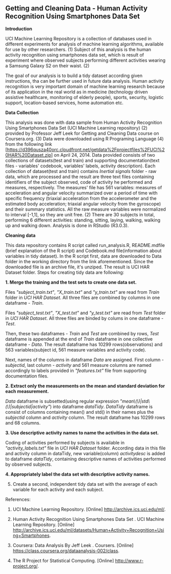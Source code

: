 ## Getting and Cleaning Data - Human Activity Recognition Using Smartphones Data Set 


**Introduction**

UCI Machine Learning Repository is a collection of databases used in different experiments for analysis of machine learning algorithms, available for use by other researchers. (1) Subject of this analysis is the human activity recognition using smartphones data set, which is result of experiment where observed subjects performing different activities wearing a Samsung Galaxy S2 on their waist. (2)

The goal of our analysis is to build a tidy dataset according given instructions, tha can be further used in future data analysis. Human activity recognition is very important domain of machine learning research because of its application in the real world as in medicine (technology driven assistive healthcare, monitoring of elderly people), sports, security, logistic support, location-based services, home automation etc.

**Data Collection**

This analysis was done with data sample from Human Activity Recognition Using Smartphones Data Set (UCI Machine Learning repository) (2) provided by Professor Jeff Leek for Getting and Cleaning Data course on Coursera.org. (3) Data were downloaded using R Programing Language (4) from the following link [https://d396qusza40orc.cloudfront.net/getdata%2Fprojectfiles%2FUCI%20HAR%20Dataset.zip] on April 24, 2014. Data provided consists of two collections of datasets(test and train) and supporting documentation(text files - variables' codebook, variables' labels, activity description). Each collection of dataset(test and train) contains *Inertial signals* folder - raw data, which are processed and the result are three text files containing identifiers of the subject observed, code of activity he performed and measures, respectively. The measures' file has 561 variables: measures of acceleration and angular velocity summarized over a period of time with specific frequency (triaxial acceleration from the accelerometer and the estimated body acceleration; triaxial angular velocity from the gyroscope) and their summary statistics. All the raw measure variables were normalized to interval [-1,1], so they are unit free. (2) There are 30 subjects in total, performing 6 different activities: standing, sitting, laying, walking, walking up and walking down.
Analysis is done in RStudio (R3.0.3).

**Cleaning data**

This data repository contains R script called run_analysis.R, README.mdfile (brief explanation of the R script) and Codebook.md file(information about variables in tidy dataset).
In the R script first, data are downloaded to Data folder in the working directory from the link aforementioned. Since the downloaded file is an archive file, it's unziped. The result is UCI HAR Dataset folder. Steps for creating tidy data are following:

**1. Merge the training and the test sets to create one data set.**

Files *"subject_train.txt"*, *"X_train.txt"* and *"y_train.txt"* are read from *Train* folder in *UCI HAR Dataset*. All three files are combined by columns in one dataframe - *Train*.

Files *"subject_test.txt"*, *"X_test.txt"* and *"y_test.txt"* are read from *Test* folder in *UCI HAR Dataset*. All three files are binded by colums in one dataframe - *Test*.

Then, these two dataframes - *Train* and *Test* are combined by rows, *Test* dataframe is appended at the end of *Train* dataframe in one collective dataframe - *Data*. The result dataframe has 10299 rows(observations) and 563 variables(subject id, 561 measure variables and activity code).

Next, names of the columns in dataframe *Data* are assigned. First column - *subjectid*, last column - *activity* and 561 measure columns are named accordingly to labels provided in *"features.txt"* file from supporting documentation files.

**2. Extract only the measurements on the mean and standard deviation for each measurement.**

*Data* dataframe is subsetted(using regular expression *"mean\\(\\)|std\\(\\)|subjectid|activity"*) into dataframe *dataTidy*. *DataTidy* dataframe is consist of columns containing mean() and std() in their names plus the *subjectid* column and *activity* column. The result dataframe has 10299 rows and 68 columns.

**3. Use descriptive activity names to name the activities in the data set.**

Coding of activities performed by subjects is available in *"activity_labels.txt"* file in *UCI HAR Dataset* folder. According data in this file and activity column in dataTidy, new variable(column) *activitydesc* is added to dataframe *dataTidy*, containing descriptive names of activities performed by observed subjects.

**4. Appropriately label the data set with descriptive activity names.** 

5. Create a second, independent tidy data set with the average of each variable for each activity and each subject.



References:

1. UCI Machine Learning Repository. [Online] http://archive.ics.uci.edu/ml/.

2. Human Activity Recognition Using Smartphones Data Set . UCI Machine Learning Repository. [Online] http://archive.ics.uci.edu/ml/datasets/Human+Activity+Recognition+Using+Smartphones.

3. Coursera: Data Analysis By Jeff Leek . Coursers. [Online] https://class.coursera.org/dataanalysis-002/class.

4. The R Project for Statistical Computing. [Online] http://www.r-project.org/.


